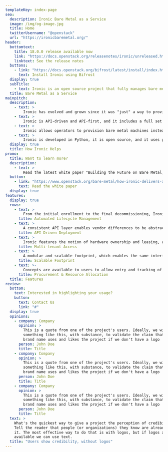 ```yaml
---
templateKey: index-page
seo:
  description: Ironic Bare Metal as a Service
  image: /img/og-image.jpg
  title: Home
  twitterUsername: "@openstack"
  url: "https://ironicbaremetal.org/"
header:
  bottomtext:
    title: 18.0.0 release available now
    link: "https://docs.openstack.org/releasenotes/ironic/unreleased.html"
    linktext: See the release notes
  buttons:
    - link: "https://docs.openstack.org/bifrost/latest/install/index.html"
      text: Install Ironic using Bifrost
  display: true
  subTitle:
    - text: Ironic is an open source project that fully manages bare metal infrastructure. It discovers bare-metal nodes, catalogs them in a management database, and manages the entire server lifecycle including enrolling, provisioning, maintenance, and decommissioning.
  title: Bare Metal as a Service
mainpitch:
  description:
    - text: >
        Ironic has evolved and grown since it was "just" a way to provide bare metal machines to OpenStack users, finding ways to effectively become a standalone bare metal as a service system, capable of providing the same features as a full hardware management application.
    - text: >
        Ironic is API-driven and API-first, and it includes a full set of RESTful APIs that provide a common vendor agnostic interface, allowing provisioning and management of bare metal machines for their entire lifecycle, from enrollment to retirement. It takes into account possible multiple reconfigurations and reuse of the same device, where a node can be re-provisioned for different use cases over its life.
    - text: >
        Ironic allows operators to provision bare metal machines instead of virtual machines. It provides generic drivers ("interfaces") that support standards like IPMI and Redfish, used to manage any type of bare metal machine, no matter the brand. At the same time, it's officially supported by <a href="https://openstack.org/bare-metal">different vendors</a> that help maintain not only the Ironic code-base, but also their own interfaces included in the Ironic code to provide full compatibility with their specific features.
    - text: >
        Ironic is developed in Python, it is open source, and it uses gerrit for code review. To ensure reliability of the code, Ironic uses the Zuul CI engine tool to run the basic unit and functional tests, and also to simulate bare metal machines using advanced virtualization techniques to be able to run more complex tests with different deployment scenarios, including upgrades and multinode environments.
  display: true
  title: How Ironic Helps
promo:
  title: Want to learn more?
  description:
    - text: >
        Read the latest white paper "Building the Future on Bare Metal, How Ironic Delivers Abstraction and Automation using Open Source Infrastructure"
  button:
    - link: "https://www.openstack.org/bare-metal/how-ironic-delivers-abstraction-and-automation-using-open-source-infrastructure"
      text: Read the white paper
  display: true
features:
  display: true
  rows:
    - text: >
        From the initial enrollment to the final decommissioning, Ironic manages the whole lifecycle of a bare metal machine. Ironic provides operators a complete view into hardware, as well as a set of extensible preparation actions, before workloads are assigned to it.
      title: Automated Lifecycle Management
    - text: >
        A consistent API layer enables vendor differences to be abstracted from users, and provides a simple interface to deploy and undeploy machines. These operations interact with the automated lifecycle management so one never has to remember to clean up a machine again.
      title: API Driven Deployment
    - text: >
        Ironic features the notion of hardware ownership and leasing, allowing splitting the whole cluster into non-overlapping pools of hardware. Thanks to the optional integration with the OpenStack Networking service, Ironic is capable of networking hardware orchestration allowing physically isolating workloads from different users.
      title: Multi-tenant Access
    - text: >
        A modular and scalable footprint, which enables the same interface and tooling regardless if you are managing tens, hundreds, or even thousands of physical machines.
      title: Scalable Footprint
    - text: >-
        Concepts are available to users to allow entry and tracking of hardware from procurement processes and then allocate them to specific groups of users via their project.
      title: Procurement & Resource Allocation
  title: Features
review:
  bottom:
    text: Interested in highlighting your usage?
    button:
      text: Contact Us
      link: "#"
  display: true
  opinions:
    - company: Company
      opinion: >
        This is a quote from one of the project's users. Ideally, we will have
        something like this, with substance, to validate the claim that this
        brand name uses and likes the project if we don't have a logo
      person: John Doe
      title: Title
    - company: Company
      opinion: >
        This is a quote from one of the project's users. Ideally, we will have
        something like this, with substance, to validate the claim that this
        brand name uses and likes the project if we don't have a logo
      person: John Doe
      title: Title
    - company: Company
      opinion: >
        This is a quote from one of the project's users. Ideally, we will have
        something like this, with substance, to validate the claim that this
        brand name uses and likes the project if we don't have a logo
      person: John Doe
      title: Title
  text: >
    What's the quickest way to give a project the perception of credibility?
    Tell the reader that people (or organizations) they know are already using
    it. The most effective way to do that is with logos, but if logos aren't
    available we can use text.
  title: "Users show credibility, without logos"
---
```

